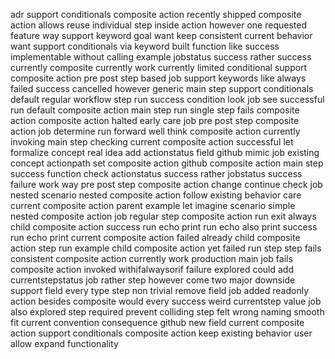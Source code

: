 adr support conditionals composite action recently shipped composite action allows reuse individual step inside action however one requested feature way support keyword goal want keep consistent current behavior want support conditionals via keyword built function like success implementable without calling example jobstatus success rather success currently composite currently work currently limited conditional support composite action pre post step based job support keywords like always failed success cancelled however generic main step support conditionals default regular workflow step run success condition look job see successful run default composite action main step run single step fails composite action composite action halted early care job pre post step composite action job determine run forward well think composite action currently invoking main step checking current composite action successful let formalize concept real idea add actionstatus field github mimic job existing concept actionpath set composite action github composite action main step success function check actionstatus success rather jobstatus success failure work way pre post step composite action change continue check job nested scenario nested composite action follow existing behavior care current composite action parent example let imagine scenario simple nested composite action job regular step composite action run exit always child composite action success run echo print run echo also print success run echo print current composite action failed already child composite action step run example child composite action yet failed run step step fails consistent composite action currently work production main job fails composite action invoked withifalwaysorif failure explored could add currentstepstatus job rather step however come two major downside support field every type step non trivial remove field job added readonly action besides composite would every success weird currentstep value job also explored step required prevent colliding step felt wrong naming smooth fit current convention consequence github new field current composite action support conditionals composite action keep existing behavior user allow expand functionality